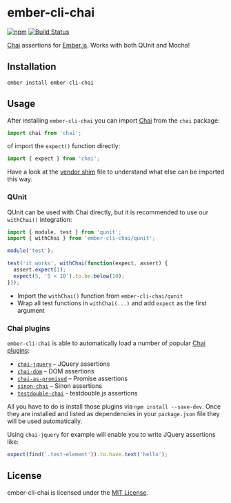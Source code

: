 
ember-cli-chai
==============================================================================

[![npm](https://img.shields.io/npm/v/ember-cli-chai.svg)](https://www.npmjs.com/package/ember-cli-chai)
[![Build Status](https://travis-ci.org/ember-cli/ember-cli-chai.svg?branch=master)](https://travis-ci.org/ember-cli/ember-cli-chai)

[Chai](http://chaijs.com/) assertions for [Ember.js](http://emberjs.com/).
Works with both QUnit and Mocha!


Installation
------------------------------------------------------------------------------

```
ember install ember-cli-chai
```

Usage
------------------------------------------------------------------------------

After installing `ember-cli-chai` you can import [Chai](http://chaijs.com/)
from the `chai` package:

```js
import chai from 'chai';
```

of import the `expect()` function directly:

```js
import { expect } from 'chai';
```

Have a look at the [vendor shim](vendor/shims/chai.js) file to understand
what else can be imported this way.


### QUnit

QUnit can be used with Chai directly, but it is recommended to use our
`withChai()` integration:

```js
import { module, test } from 'qunit';
import { withChai } from 'ember-cli-chai/qunit';

module('test');

test('it works', withChai(function(expect, assert) {
  assert.expect(1);
  expect(5, '5 < 10').to.be.below(10);
}));
```

- Import the `withChai()` function from `ember-cli-chai/qunit`
- Wrap all test functions in `withChai(...)` and add `expect` as the
  first argument

### Chai plugins

`ember-cli-chai` is able to automatically load a number of popular
[Chai plugins](http://chaijs.com/plugins/):

- [`chai-jquery`](https://github.com/chaijs/chai-jquery) – JQuery assertions
- [`chai-dom`](https://github.com/nathanboktae/chai-dom) – DOM assertions
- [`chai-as-promised`](https://github.com/domenic/chai-as-promised) – Promise assertions
- [`sinon-chai`](https://github.com/domenic/sinon-chai) – Sinon assertions
- [`testdouble-chai`](https://github.com/BaseCase/testdouble-chai) - testdouble.js assertions

All you have to do is install those plugins via `npm install --save-dev`.
Once they are installed and listed as dependencies in your `package.json` file
they will be used automatically.

Using `chai-jquery` for example will enable you to write JQuery assertions
like:

```js
expect(find('.test-element')).to.have.text('hello');
```


License
------------------------------------------------------------------------------
ember-cli-chai is licensed under the [MIT License](LICENSE.md).
